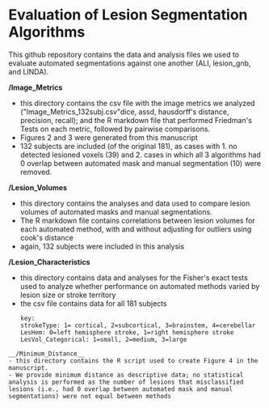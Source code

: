 # Evaluation of Lesion Segmentation Algorithms

This github repository contains the data and analysis files we used to evaluate automated 
segmentations against one another (ALI, lesion_gnb, and LINDA).

__/Image_Metrics__
- this directory contains the csv file with the image metrics we analyzed ("Image_Metrics_132subj.csv"dice, assd, hausdorff's distance, precision, recall); and the R markdown file that performed Friedman's Tests on each metric, followed by pairwise comparisons.
- Figures 2 and 3 were generated from this manuscript
- 132 subjects are included (of the original 181), as cases with 1. no detected lesioned voxels (39) and 2. cases in which all 3 algorithms had 0 overlap between automated mask and manual segmentation (10) were removed.

__/Lesion_Volumes__
- this directory contains the analyses and data used to compare lesion volumes of automated masks and manual segmentations.
- The R markdown file contains correlations between lesion volumes for each automated  method, with and without adjusting for outliers using cook's distance
- again, 132 subjects were included in this analysis
	
__/Lesion_Characteristics__
- this directory contains data and analyses for the Fisher's exact tests used to analyze whether performance on automated methods varied by lesion size or stroke territory
- the csv file contains data for all 181 subjects
	```
	key:
	strokeType: 1= cortical, 2=subcortical, 3=brainstem, 4=cerebellar
	LesHem: 0=left hemisphere stroke, 1=right hemisphere stroke
	LesVol_Categorical: 1=small, 2=medium, 3=large
```
__/Minimum_Distance__
- this directory contains the R script used to create Figure 4 in the manuscript. 
- We provide minimum distance as descriptive data; no statistical analysis is performed as the number of lesions that misclassified lesions (i.e., had 0 overlap between automated mask and manual segmentations) were not equal between methods
	

	

	
	
